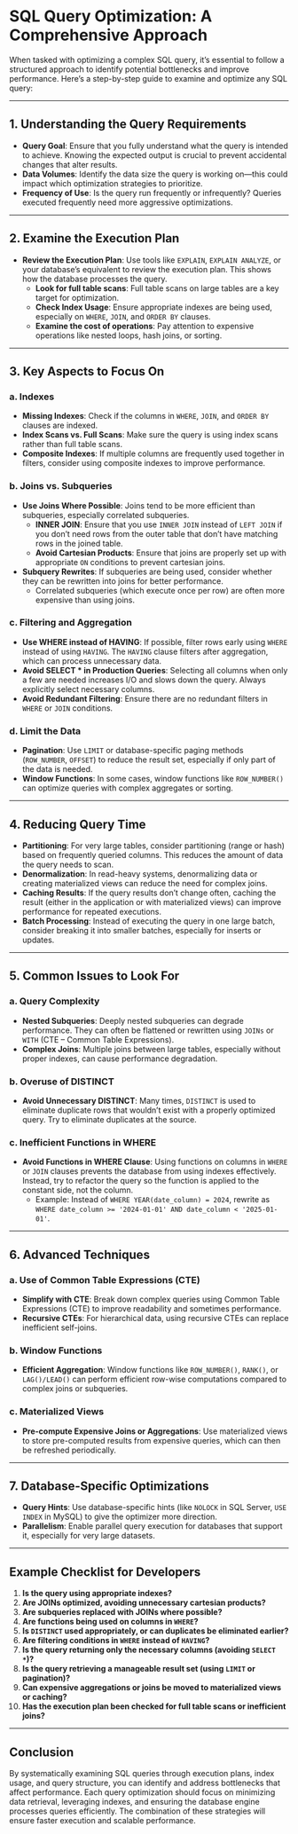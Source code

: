# SQL Query Optimization: A Comprehensive Approach  

When tasked with optimizing a complex SQL query, it’s essential to follow a structured approach to identify potential bottlenecks and improve performance. Here’s a step-by-step guide to examine and optimize any SQL query:

---

## 1. Understanding the Query Requirements
- **Query Goal**: Ensure that you fully understand what the query is intended to achieve. Knowing the expected output is crucial to prevent accidental changes that alter results.
- **Data Volumes**: Identify the data size the query is working on—this could impact which optimization strategies to prioritize.
- **Frequency of Use**: Is the query run frequently or infrequently? Queries executed frequently need more aggressive optimizations.

---

## 2. Examine the Execution Plan
- **Review the Execution Plan**: Use tools like `EXPLAIN`, `EXPLAIN ANALYZE`, or your database’s equivalent to review the execution plan. This shows how the database processes the query.
  - **Look for full table scans**: Full table scans on large tables are a key target for optimization.
  - **Check Index Usage**: Ensure appropriate indexes are being used, especially on `WHERE`, `JOIN`, and `ORDER BY` clauses.
  - **Examine the cost of operations**: Pay attention to expensive operations like nested loops, hash joins, or sorting.

---

## 3. Key Aspects to Focus On

### a. Indexes
- **Missing Indexes**: Check if the columns in `WHERE`, `JOIN`, and `ORDER BY` clauses are indexed.
- **Index Scans vs. Full Scans**: Make sure the query is using index scans rather than full table scans.
- **Composite Indexes**: If multiple columns are frequently used together in filters, consider using composite indexes to improve performance.

### b. Joins vs. Subqueries
- **Use Joins Where Possible**: Joins tend to be more efficient than subqueries, especially correlated subqueries.
  - **INNER JOIN**: Ensure that you use `INNER JOIN` instead of `LEFT JOIN` if you don’t need rows from the outer table that don’t have matching rows in the joined table.
  - **Avoid Cartesian Products**: Ensure that joins are properly set up with appropriate `ON` conditions to prevent cartesian joins.
- **Subquery Rewrites**: If subqueries are being used, consider whether they can be rewritten into joins for better performance. 
  - Correlated subqueries (which execute once per row) are often more expensive than using joins.

### c. Filtering and Aggregation
- **Use WHERE instead of HAVING**: If possible, filter rows early using `WHERE` instead of using `HAVING`. The `HAVING` clause filters after aggregation, which can process unnecessary data.
- **Avoid SELECT * in Production Queries**: Selecting all columns when only a few are needed increases I/O and slows down the query. Always explicitly select necessary columns.
- **Avoid Redundant Filtering**: Ensure there are no redundant filters in `WHERE` or `JOIN` conditions.

### d. Limit the Data
- **Pagination**: Use `LIMIT` or database-specific paging methods (`ROW_NUMBER`, `OFFSET`) to reduce the result set, especially if only part of the data is needed.
- **Window Functions**: In some cases, window functions like `ROW_NUMBER()` can optimize queries with complex aggregates or sorting.

---

## 4. Reducing Query Time
- **Partitioning**: For very large tables, consider partitioning (range or hash) based on frequently queried columns. This reduces the amount of data the query needs to scan.
- **Denormalization**: In read-heavy systems, denormalizing data or creating materialized views can reduce the need for complex joins.
- **Caching Results**: If the query results don’t change often, caching the result (either in the application or with materialized views) can improve performance for repeated executions.
- **Batch Processing**: Instead of executing the query in one large batch, consider breaking it into smaller batches, especially for inserts or updates.

---

## 5. Common Issues to Look For

### a. Query Complexity
- **Nested Subqueries**: Deeply nested subqueries can degrade performance. They can often be flattened or rewritten using `JOINs` or `WITH` (CTE – Common Table Expressions).
- **Complex Joins**: Multiple joins between large tables, especially without proper indexes, can cause performance degradation.

### b. Overuse of DISTINCT
- **Avoid Unnecessary DISTINCT**: Many times, `DISTINCT` is used to eliminate duplicate rows that wouldn’t exist with a properly optimized query. Try to eliminate duplicates at the source.

### c. Inefficient Functions in WHERE
- **Avoid Functions in WHERE Clause**: Using functions on columns in `WHERE` or `JOIN` clauses prevents the database from using indexes effectively. Instead, try to refactor the query so the function is applied to the constant side, not the column.
  - Example: Instead of `WHERE YEAR(date_column) = 2024`, rewrite as `WHERE date_column >= '2024-01-01' AND date_column < '2025-01-01'`.

---

## 6. Advanced Techniques

### a. Use of Common Table Expressions (CTE)
- **Simplify with CTE**: Break down complex queries using Common Table Expressions (CTE) to improve readability and sometimes performance.
- **Recursive CTEs**: For hierarchical data, using recursive CTEs can replace inefficient self-joins.

### b. Window Functions
- **Efficient Aggregation**: Window functions like `ROW_NUMBER()`, `RANK()`, or `LAG()/LEAD()` can perform efficient row-wise computations compared to complex joins or subqueries.

### c. Materialized Views
- **Pre-compute Expensive Joins or Aggregations**: Use materialized views to store pre-computed results from expensive queries, which can then be refreshed periodically.

---

## 7. Database-Specific Optimizations
- **Query Hints**: Use database-specific hints (like `NOLOCK` in SQL Server, `USE INDEX` in MySQL) to give the optimizer more direction.
- **Parallelism**: Enable parallel query execution for databases that support it, especially for very large datasets.

---

## Example Checklist for Developers

1. **Is the query using appropriate indexes?**
2. **Are JOINs optimized, avoiding unnecessary cartesian products?**
3. **Are subqueries replaced with JOINs where possible?**
4. **Are functions being used on columns in `WHERE`?**
5. **Is `DISTINCT` used appropriately, or can duplicates be eliminated earlier?**
6. **Are filtering conditions in `WHERE` instead of `HAVING`?**
7. **Is the query returning only the necessary columns (avoiding `SELECT *`)?**
8. **Is the query retrieving a manageable result set (using `LIMIT` or pagination)?**
9. **Can expensive aggregations or joins be moved to materialized views or caching?**
10. **Has the execution plan been checked for full table scans or inefficient joins?**

---

## Conclusion

By systematically examining SQL queries through execution plans, index usage, and query structure, you can identify and address bottlenecks that affect performance. Each query optimization should focus on minimizing data retrieval, leveraging indexes, and ensuring the database engine processes queries efficiently. The combination of these strategies will ensure faster execution and scalable performance.
